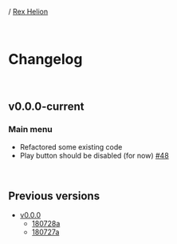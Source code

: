 / [Rex Helion](../)

<br>

# Changelog

<br>

## v0.0.0-current

### Main menu

- Refactored some existing code
- Play button should be disabled (for now) [#48](https://github.com/TaidanaKage/RexHelion/issues/48)

<br>

## Previous versions

- [v0.0.0](v0-0-0/)
  - [180728a](v0-0-0/180728a/)
  - [180727a](v0-0-0/180727a/)

